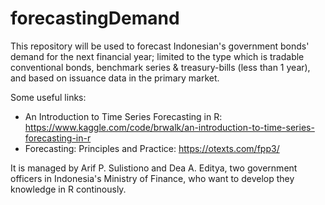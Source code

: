 # forecastingDemand

This repository will be used to forecast Indonesian's government bonds' demand for the next financial year; limited to the type which is tradable conventional bonds, benchmark series & treasury-bills (less than 1 year), and based on issuance data in the primary market.

Some useful links:
- An Introduction to Time Series Forecasting in R: https://www.kaggle.com/code/brwalk/an-introduction-to-time-series-forecasting-in-r
- Forecasting: Principles and Practice: https://otexts.com/fpp3/

It is managed by Arif P. Sulistiono and Dea A. Editya, two government officers in Indonesia's Ministry of Finance, who want to develop they knowledge in R continously.
